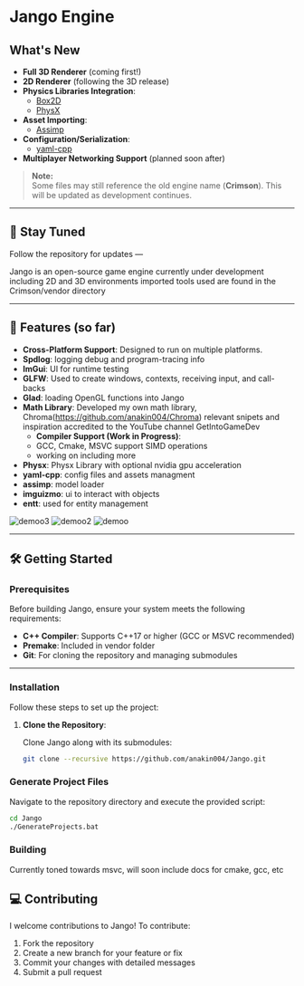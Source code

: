
# Jango Engine 

## What's New
- **Full 3D Renderer** (coming first!)
- **2D Renderer** (following the 3D release)
- **Physics Libraries Integration**:
  - [Box2D](https://box2d.org/)
  - [PhysX](https://github.com/NVIDIAGameWorks/PhysX)
- **Asset Importing**:
  - [Assimp](https://github.com/assimp/assimp)
- **Configuration/Serialization**:
  - [yaml-cpp](https://github.com/jbeder/yaml-cpp)
- **Multiplayer Networking Support** (planned soon after)

> **Note:**  
> Some files may still reference the old engine name (**Crimson**). This will be updated as development continues.

---

## 📢 Stay Tuned
Follow the repository for updates —  

Jango is an open-source game engine currently under development including 2D and 3D environments
imported tools used are found in the Crimson/vendor directory

---

## 🚀 Features (so far)

- **Cross-Platform Support**: Designed to run on multiple platforms.
- **Spdlog**: logging debug and program-tracing info
- **ImGui**: UI for runtime testing
- **GLFW**: Used to create windows, contexts, receiving input, and call-backs
- **Glad**: loading OpenGL functions into Jango
- **Math Library**: Developed my own math library, Chroma(https://github.com/anakin004/Chroma)
  relevant snipets and inspiration accredited to the YouTube channel GetIntoGameDev
  - **Compiler Support (Work in Progress)**: 
  - GCC, Cmake, MSVC support SIMD operations
  - working on including more
- **Physx**: Physx Library with optional nvidia gpu acceleration
- **yaml-cpp**: config files and assets managment
- **assimp**: model loader
- **imguizmo**: ui to interact with objects
- **entt**: used for entity management





![demoo3](https://github.com/user-attachments/assets/2a36ba50-847e-4a23-84b6-29af4efa2b2f)
![demoo2](https://github.com/user-attachments/assets/6a2e56ac-8e74-478c-9cb8-f585fd2502da)
![demoo](https://github.com/user-attachments/assets/8549cf65-d9ba-4224-ba1c-a4ab5867a569)





---

## 🛠️ Getting Started

### Prerequisites
Before building Jango, ensure your system meets the following requirements:

- **C++ Compiler**: Supports C++17 or higher (GCC or MSVC recommended)
- **Premake**: Included in vendor folder
- **Git**: For cloning the repository and managing submodules

---

### Installation

Follow these steps to set up the project:

1. **Clone the Repository**:

   Clone Jango along with its submodules:
   ```bash
   git clone --recursive https://github.com/anakin004/Jango.git

### Generate Project Files

Navigate to the repository directory and execute the provided script:  
```bash
cd Jango
./GenerateProjects.bat
```
### Building

Currently toned towards msvc, 
will soon include docs for cmake, gcc, etc


## 💻 Contributing

I welcome contributions to Jango! To contribute:  
1. Fork the repository 
2. Create a new branch for your feature or fix
3. Commit your changes with detailed messages
4. Submit a pull request  
